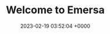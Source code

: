 ---
layout: 3dtest18
permalink: /indexintro.html
title:  "Welcome to Emersa"
date:   2023-02-19 03:52:04 +0000
categories: jekyll update
---